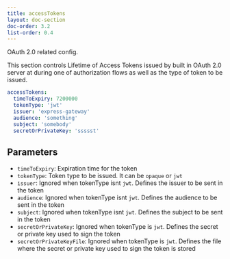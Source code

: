 ```yaml
---
title: accessTokens
layout: doc-section
doc-order: 3.2
list-order: 0.4
---
```


OAuth 2.0 related config.

This section controls Lifetime of Access Tokens issued by built in OAuth 2.0 server at during one of authorization
flows as well as the type of token to be issued.

``` yml
accessTokens:
  timeToExpiry: 7200000
  tokenType: 'jwt'
  issuer: 'express-gateway'
  audience: 'something'
  subject: 'somebody'
  secretOrPrivateKey: 'ssssst'
```

## Parameters

* `timeToExpiry`: Expiration time for the token
* `tokenType`: Token type to be issued. It can be `opaque` or `jwt`
* `issuer`: Ignored when tokenType isnt `jwt`. Defines the issuer to be sent in the token
* `audience`: Ignored when tokenType isnt `jwt`. Defines the audience to be sent in the token
* `subject`: Ignored when tokenType isnt `jwt`. Defines the subject to be sent in the token
* `secretOrPrivateKey`: Ignored when tokenType is `jwt`. Defines the secret or private key used to sign the token
* `secretOrPrivateKeyFile`: Ignored when tokenType is `jwt`. Defines the file where the secret or private key used to
sign the token is stored
